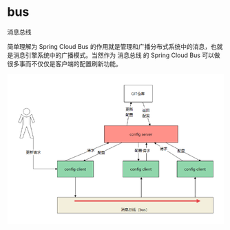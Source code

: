 # bus

消息总线

简单理解为 Spring Cloud Bus 的作用就是管理和广播分布式系统中的消息，也就是消息引擎系统中的广播模式。当然作为 消息总线 的 Spring Cloud Bus 可以做很多事而不仅仅是客户端的配置刷新功能。

![avatar](bus.png)
